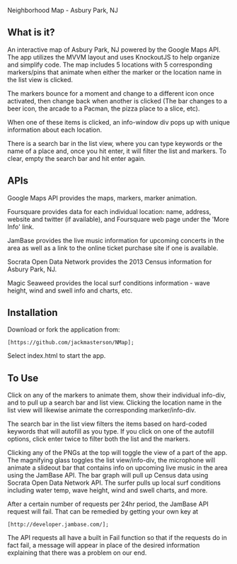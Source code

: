 Neighborhood Map - Asbury Park, NJ

What is it?
-----------

An interactive map of Asbury Park, NJ powered by the Google Maps API. The app utilizes the MVVM layout and uses KnockoutJS to help organize and simplify code. The map includes 5 locations with 5 corresponding markers/pins that animate when either the marker or the location name in the list view is clicked. 

The markers bounce for a moment and change to a different icon once activated, then change back when another is clicked (The bar changes to a beer icon, the arcade to a Pacman, the pizza place to a slice, etc).

When one of these items is clicked, an info-window div pops up with unique information about each location.

There is a search bar in the list view, where you can type keywords or the name of a place and, once you hit enter, it will filter the list and markers. To clear, empty the search bar and hit enter again.


APIs
----

Google Maps API provides the maps, markers, marker animation.

Foursquare provides data for each individual location: name, address, website and twitter (if available), and Foursquare web page under the 'More Info' link.

JamBase provides the live music information for upcoming concerts in the area as well as a link to the online ticket purchase site if one is available.

Socrata Open Data Network provides the 2013 Census information for Asbury Park, NJ.

Magic Seaweed provides the local surf conditions information - wave height, wind and swell info and charts, etc. 

Installation
------------

Download or fork the application from:

	[https://github.com/jackmasterson/NMap];

Select index.html to start the app.

To Use
------

Click on any of the markers to animate them, show their individual info-div,
and to pull up a search bar and list view. Clicking the location name in the list view will likewise animate the corresponding marker/info-div.

The search bar in the list view filters the items based on hard-coded keywords that will autofill as you type. If you click on one of the autofill options, click enter twice to filter both the list and the markers.

Clicking any of the PNGs at the top will toggle the view of a part of the app. The magnifying glass toggles the list view/info-div, the microphone will animate a slideout bar that contains info on upcoming live music in the area using the JamBase API. The bar graph will pull up Census data using Socrata Open Data Network API. The surfer pulls up local surf conditions including water temp, wave height, wind and swell charts, and more.

After a certain number of requests per 24hr period, the JamBase API request will fail. That can be remedied by getting your own key at 

	[http://developer.jambase.com/];

The API requests all have a built in Fail function so that if the requests do in fact fail, a message will appear in place of the desired information explaining that there was a problem on our end.





